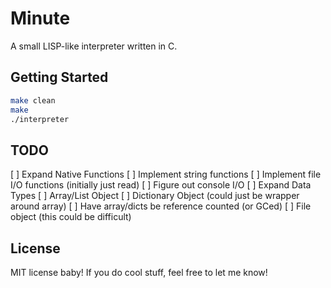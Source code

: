 # Minute

A small LISP-like interpreter written in C.

## Getting Started

```sh
make clean
make
./interpreter
```

## TODO

[ ] Expand Native Functions
  [ ] Implement string functions
  [ ] Implement file I/O functions (initially just read)
  [ ] Figure out console I/O
[ ] Expand Data Types
  [ ] Array/List Object
  [ ] Dictionary Object (could just be wrapper around array)
  [ ] Have array/dicts be reference counted (or GCed)
  [ ] File object (this could be difficult)

## License

MIT license baby!
If you do cool stuff, feel free to let me know!

